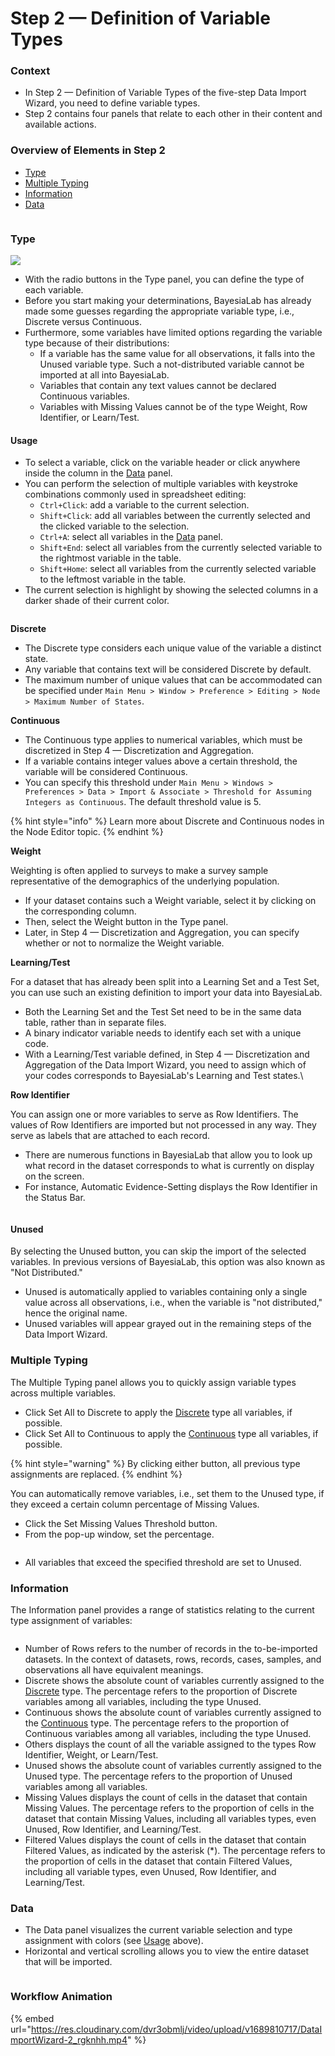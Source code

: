 # Step 2 — Definition of Variable Types

### Context <a href="#h2__1212884521627883848" id="h2__1212884521627883848"></a>

* In Step 2 — Definition of Variable Types of the five-step Data Import Wizard, you need to define variable types.
* Step 2 contains four panels that relate to each other in their content and available actions.

### Overview of Elements in Step 2 <a href="#h2__772583257627883848" id="h2__772583257627883848"></a>

* [Type](step-2-definition-of-variable-types.md#h2\_1421152990627883848)
* [Multiple Typing](step-2-definition-of-variable-types.md#h2\_559375293627883848)
* [Information](step-2-definition-of-variable-types.md#h2\_\_2101430728627883848)
* [Data](step-2-definition-of-variable-types.md#h2\_2620942627883848)

<figure><img src="https://res.cloudinary.com/dvr3obmlj/image/upload/v1689809905/DataImportWizard-2_az6zdp.gif" alt=""><figcaption></figcaption></figure>

### Type <a href="#h2_1421152990627883848" id="h2_1421152990627883848"></a>

![](https://res.cloudinary.com/dvr3obmlj/image/upload/v1689809944/DataImportWizard-2-TypePanel\_lj0l6i.png)

* With the radio buttons in the Type panel, you can define the type of each variable.
* Before you start making your determinations, BayesiaLab has already made some guesses regarding the appropriate variable type, i.e., Discrete versus Continuous.
* Furthermore, some variables have limited options regarding the variable type because of their distributions:
  * If a variable has the same value for all observations, it falls into the Unused variable type. Such a not-distributed variable cannot be imported at all into BayesiaLab.
  * Variables that contain any text values cannot be declared Continuous variables.
  * Variables with Missing Values cannot be of the type Weight, Row Identifier, or Learn/Test.

#### Usage <a href="#h2_519852009627883848" id="h2_519852009627883848"></a>

* To select a variable, click on the variable header or click anywhere inside the column in the [Data](about:blank/data-import-wizard-definition-variable-types.html#h2\_2620942\_1387816040) panel.
* You can perform the selection of multiple variables with keystroke combinations commonly used in spreadsheet editing:
  * `Ctrl+Click`: add a variable to the current selection.
  * `Shift+Click`: add all variables between the currently selected and the clicked variable to the selection.
  * `Ctrl+A`: select all variables in the [Data](about:blank/data-import-wizard-definition-variable-types.html#h2\_2620942\_1387816040) panel.
  * `Shift+End`: select all variables from the currently selected variable to the rightmost variable in the table.
  * `Shift+Home`: select all variables from the currently selected variable to the leftmost variable in the table.&#x20;
* The current selection is highlight by showing the selected columns in a darker shade of their current color.

<figure><img src="https://res.cloudinary.com/dvr3obmlj/image/upload/v1689810228/DataImportWizardStep2Colors_kov54x.svg" alt=""><figcaption></figcaption></figure>

**Discrete**

* The Discrete type considers each unique value of the variable a distinct state.
* Any variable that contains text will be considered Discrete by default.
* The maximum number of unique values that can be accommodated can be specified under `Main Menu > Window > Preference > Editing > Node > Maximum Number of States`.

**Continuous**

* The Continuous type applies to numerical variables, which must be discretized in Step 4 — Discretization and Aggregation.
* If a variable contains integer values above a certain threshold, the variable will be considered Continuous.&#x20;
* You can specify this threshold under `Main Menu > Windows > Preferences > Data > Import & Associate > Threshold for Assuming Integers as Continuous`. The default threshold value is 5.

{% hint style="info" %}
Learn more about Discrete and Continuous nodes in the Node Editor topic.
{% endhint %}

**Weight**

Weighting is often applied to surveys to make a survey sample representative of the demographics of the underlying population.

* If your dataset contains such a Weight variable, select it by clicking on the corresponding column.
* Then, select the Weight button in the Type panel.
* Later, in Step 4 — Discretization and Aggregation, you can specify whether or not to normalize the Weight variable.

**Learning/Test**

For a dataset that has already been split into a Learning Set and a Test Set, you can use such an existing definition to import your data into BayesiaLab.

* Both the Learning Set and the Test Set need to be in the same data table, rather than in separate files.
* A binary indicator variable needs to identify each set with a unique code.
* With a Learning/Test variable defined, in Step 4 — Discretization and Aggregation of the Data Import Wizard, you need to assign which of your codes corresponds to BayesiaLab's Learning and Test states.\


**Row Identifier**

You can assign one or more variables to serve as Row Identifiers. The values of Row Identifiers are imported but not processed in any way. They serve as labels that are attached to each record.

* There are numerous functions in BayesiaLab that allow you to look up what record in the dataset corresponds to what is currently on display on the screen.
* For instance, Automatic Evidence-Setting displays the Row Identifier in the Status Bar.

<figure><img src="https://res.cloudinary.com/dvr3obmlj/image/upload/v1689810402/StatusBarRowIdentifier_eryqco.png" alt=""><figcaption></figcaption></figure>

#### Unused <a href="#h3__426962452627883848" id="h3__426962452627883848"></a>

By selecting the Unused button, you can skip the import of the selected variables. In previous versions of BayesiaLab, this option was also known as "Not Distributed."

* Unused is automatically applied to variables containing only a single value across all observations, i.e., when the variable is "not distributed," hence the original name.&#x20;
* Unused variables will appear grayed out in the remaining steps of the Data Import Wizard.

### Multiple Typing <a href="#h2_559375293627883848" id="h2_559375293627883848"></a>

The Multiple Typing panel allows you to quickly assign variable types across multiple variables.

* Click Set All to Discrete to apply the [Discrete](about:blank/data-import-wizard-definition-variable-types.html#h4\_\_1490462369\_1387816040) type all variables, if possible.
* Click Set All to Continuous to apply the [Continuous](about:blank/data-import-wizard-definition-variable-types.html#h4\_1079482845\_1387816040) type all variables, if possible.

{% hint style="warning" %}
By clicking either button, all previous type assignments are replaced.
{% endhint %}

You can automatically remove variables, i.e., set them to the Unused type, if they exceed a certain column percentage of Missing Values.

* Click the Set Missing Values Threshold button.
* From the pop-up window, set the percentage.

<figure><img src="https://res.cloudinary.com/dvr3obmlj/image/upload/v1689810584/DataImportWizard-2-MultipleTypingFilterColumns_okyyso.png" alt=""><figcaption></figcaption></figure>

* All variables that exceed the specified threshold are set to Unused.

### Information <a href="#h2__2101430728627883848" id="h2__2101430728627883848"></a>

The Information panel provides a range of statistics relating to the current type assignment of variables:

<figure><img src="https://res.cloudinary.com/dvr3obmlj/image/upload/v1689810517/DataImportWizard-2-InformationPanel_kwsnfq.png" alt=""><figcaption></figcaption></figure>

* Number of Rows refers to the number of records in the to-be-imported datasets. In the context of datasets, rows, records, cases, samples, and observations all have equivalent meanings.&#x20;
* Discrete shows the absolute count of variables currently assigned to the [Discrete](about:blank/data-import-wizard-definition-variable-types.html#h4\_\_1490462369\_1387816040) type. The percentage refers to the proportion of Discrete variables among all variables, including the type Unused.
* Continuous shows the absolute count of variables currently assigned to the [Continuous](about:blank/data-import-wizard-definition-variable-types.html#h4\_1079482845\_1387816040) type. The percentage refers to the proportion of Continuous variables among all variables, including the type Unused.
* Others displays the count of all the variable assigned to the types Row Identifier, Weight, or Learn/Test.
* Unused shows the absolute count of variables currently assigned to the Unused type. The percentage refers to the proportion of Unused variables among all variables.
* Missing Values displays the count of cells in the dataset that contain Missing Values. The percentage refers to the proportion of cells in the dataset that contain Missing Values, including all variables types, even Unused, Row Identifier, and Learning/Test.
* Filtered Values displays the count of cells in the dataset that contain Filtered Values, as indicated by the asterisk (\*).​ The percentage refers to the proportion of cells in the dataset that contain Filtered Values, including all variable types, even Unused, Row Identifier, and Learning/Test.

### Data <a href="#h2_2620942627883848" id="h2_2620942627883848"></a>

* The Data panel visualizes the current variable selection and type assignment with colors (see [Usage](about:blank/data-import-wizard-definition-variable-types.html#h2\_519852009\_1387816040) above).
* Horizontal and vertical scrolling allows you to view the entire dataset that will be imported.

<figure><img src="https://res.cloudinary.com/dvr3obmlj/image/upload/v1689810658/DataImportWizard-2-DataPanel_i5gew4.png" alt=""><figcaption></figcaption></figure>

### Workflow Animation <a href="#h2_1165600711627883848" id="h2_1165600711627883848"></a>

{% embed url="https://res.cloudinary.com/dvr3obmlj/video/upload/v1689810717/DataImportWizard-2_rgknhh.mp4" %}
